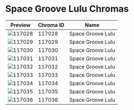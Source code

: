 # Space Groove Lulu Chromas



| Preview | Chroma ID | Name |
|---------|-----------|------|
| ![117028](https://raw.communitydragon.org/latest/plugins/rcp-be-lol-game-data/global/default/v1/champion-chroma-images/117/117028.png) | 117028 | Space Groove Lulu |
| ![117029](https://raw.communitydragon.org/latest/plugins/rcp-be-lol-game-data/global/default/v1/champion-chroma-images/117/117029.png) | 117029 | Space Groove Lulu |
| ![117030](https://raw.communitydragon.org/latest/plugins/rcp-be-lol-game-data/global/default/v1/champion-chroma-images/117/117030.png) | 117030 | Space Groove Lulu |
| ![117031](https://raw.communitydragon.org/latest/plugins/rcp-be-lol-game-data/global/default/v1/champion-chroma-images/117/117031.png) | 117031 | Space Groove Lulu |
| ![117032](https://raw.communitydragon.org/latest/plugins/rcp-be-lol-game-data/global/default/v1/champion-chroma-images/117/117032.png) | 117032 | Space Groove Lulu |
| ![117033](https://raw.communitydragon.org/latest/plugins/rcp-be-lol-game-data/global/default/v1/champion-chroma-images/117/117033.png) | 117033 | Space Groove Lulu |
| ![117034](https://raw.communitydragon.org/latest/plugins/rcp-be-lol-game-data/global/default/v1/champion-chroma-images/117/117034.png) | 117034 | Space Groove Lulu |
| ![117035](https://raw.communitydragon.org/latest/plugins/rcp-be-lol-game-data/global/default/v1/champion-chroma-images/117/117035.png) | 117035 | Space Groove Lulu |
| ![117036](https://raw.communitydragon.org/latest/plugins/rcp-be-lol-game-data/global/default/v1/champion-chroma-images/117/117036.png) | 117036 | Space Groove Lulu |